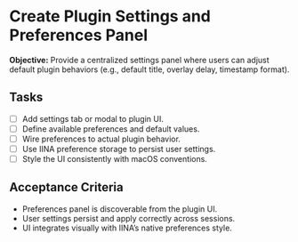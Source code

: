 # Create Plugin Settings and Preferences Panel

**Objective:** Provide a centralized settings panel where users can adjust default plugin behaviors (e.g., default title, overlay delay, timestamp format).

## Tasks
- [ ] Add settings tab or modal to plugin UI.
- [ ] Define available preferences and default values.
- [ ] Wire preferences to actual plugin behavior.
- [ ] Use IINA preference storage to persist user settings.
- [ ] Style the UI consistently with macOS conventions.

## Acceptance Criteria
- Preferences panel is discoverable from the plugin UI.
- User settings persist and apply correctly across sessions.
- UI integrates visually with IINA’s native preferences style.
